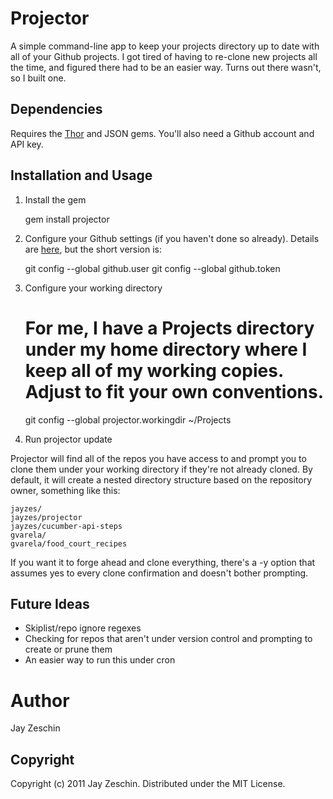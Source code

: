 # Projector

A simple command-line app to keep your projects directory up to date with all of your Github projects.  I got tired of having to re-clone new projects all the time, and figured there had to be an easier way.  Turns out there wasn't, so I built one.

## Dependencies

Requires the [Thor](https://github.com/wycats/thor) and JSON gems.  You'll also need a Github account and API key.

## Installation and Usage

1.  Install the gem

    gem install projector
    
2.  Configure your Github settings (if you haven't done so already).  Details are [here](http://help.github.com/set-your-user-name-email-and-github-token/), but the short version is:

    git config --global github.user <username>
    git config --global github.token <token>

3.  Configure your working directory

    # For me, I have a Projects directory under my home directory where I keep all of my working copies.  Adjust to fit your own conventions.
    git config --global projector.workingdir ~/Projects
    
4.  Run projector update
    
  Projector will find all of the repos you have access to and prompt you to clone them under your working directory if they're not already cloned.  By default, it will create a nested directory structure based on the repository owner, something like this:

    jayzes/
    jayzes/projector
    jayzes/cucumber-api-steps
    gvarela/
    gvarela/food_court_recipes

If you want it to forge ahead and clone everything, there's a -y option that assumes yes to every clone confirmation and doesn't bother prompting.

## Future Ideas
* Skiplist/repo ignore regexes
* Checking for repos that aren't under version control and prompting to create or prune them
* An easier way to run this under cron

# Author
Jay Zeschin

## Copyright

Copyright (c) 2011 Jay Zeschin. Distributed under the MIT License.
